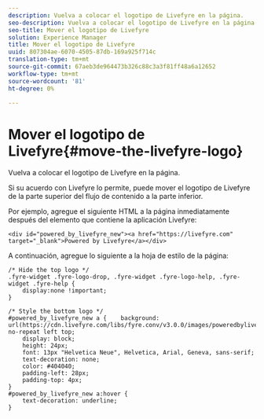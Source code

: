 ```yaml
---
description: Vuelva a colocar el logotipo de Livefyre en la página.
seo-description: Vuelva a colocar el logotipo de Livefyre en la página.
seo-title: Mover el logotipo de Livefyre
solution: Experience Manager
title: Mover el logotipo de Livefyre
uuid: 807304ae-6070-4505-87db-169a925f714c
translation-type: tm+mt
source-git-commit: 67aeb3de964473b326c88c3a3f81ff48a6a12652
workflow-type: tm+mt
source-wordcount: '81'
ht-degree: 0%

---
```



# Mover el logotipo de Livefyre{#move-the-livefyre-logo}

Vuelva a colocar el logotipo de Livefyre en la página.

Si su acuerdo con Livefyre lo permite, puede mover el logotipo de Livefyre de la parte superior del flujo de contenido a la parte inferior.

Por ejemplo, agregue el siguiente HTML a la página inmediatamente después del elemento que contiene la aplicación Livefyre:

```
<div id="powered_by_livefyre_new"><a href="https://livefyre.com" target="_blank">Powered by Livefyre</a></div>
```

A continuación, agregue lo siguiente a la hoja de estilo de la página:

```
/* Hide the top logo */ 
.fyre-widget .fyre-logo-drop, .fyre-widget .fyre-logo-help, .fyre-widget .fyre-help { 
    display:none !important; 
} 
  
/* Style the bottom logo */ 
#powered_by_livefyre_new a {    background: url(https://cdn.livefyre.com/libs/fyre.conv/v3.0.0/images/poweredbylivefyre.png) no-repeat left top; 
    display: block; 
    height: 24px; 
    font: 13px "Helvetica Neue", Helvetica, Arial, Geneva, sans-serif; 
    text-decoration: none; 
    color: #404040; 
    padding-left: 28px; 
    padding-top: 4px; 
} 
#powered_by_livefyre_new a:hover { 
    text-decoration: underline; 
}
```

